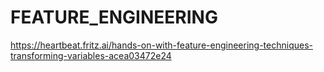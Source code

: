 # FEATURE_ENGINEERING

https://heartbeat.fritz.ai/hands-on-with-feature-engineering-techniques-transforming-variables-acea03472e24
